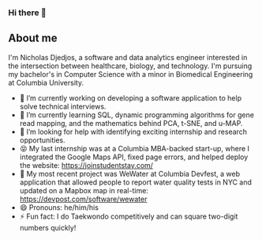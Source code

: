 ### Hi there 👋

## About me
<!--
**reformist/reformist** is a ✨ _special_ ✨ repository because its `README.md` (this file) appears on your GitHub profile.
-->
I'm Nicholas Djedjos, a software and data analytics engineer interested in the intersection between healthcare, biology, and technology. I'm pursuing my bachelor's in Computer Science with a minor in Biomedical Engineering at Columbia University.

- 🔭 I’m currently working on developing a software application to help solve technical interviews.
- 🌱 I’m currently learning SQL, dynamic programming algorithms for gene read mapping, and the mathematics behind PCA, t-SNE, and u-MAP. 
- 🤔 I’m looking for help with identifying exciting internship and research opportunities.
- 😝 My last internship was at a Columbia MBA-backed start-up, where I integrated the Google Maps API, fixed page errors, and helped deploy the website: https://joinstudentstay.com/
- 💬 My most recent project was WeWater at Columbia Devfest, a web application that allowed people to report water quality tests in NYC and updated on a Mapbox map in real-time: https://devpost.com/software/wewater
- 😄 Pronouns: he/him/his
- ⚡ Fun fact: I do Taekwondo competitively and can square two-digit numbers quickly!

